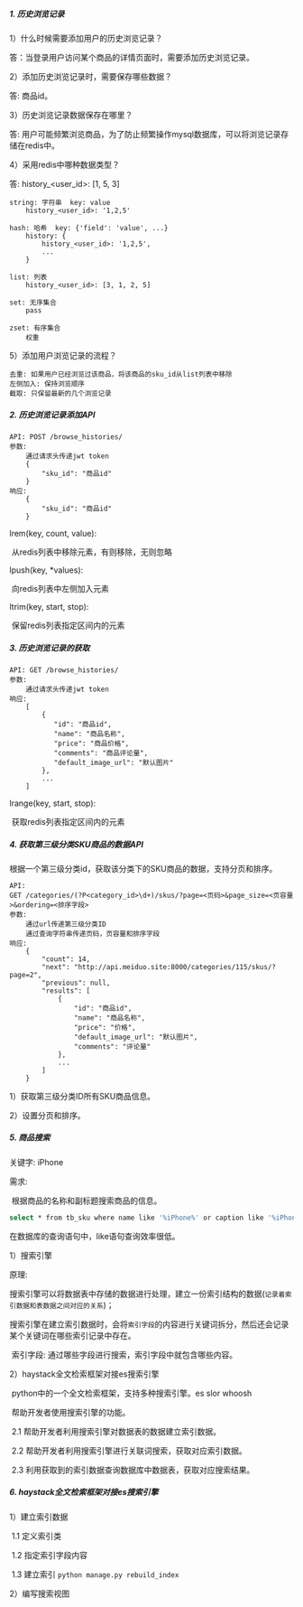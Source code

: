 ##### 1. 历史浏览记录

1）什么时候需要添加用户的历史浏览记录？

答：当登录用户访问某个商品的详情页面时，需要添加历史浏览记录。

2）添加历史浏览记录时，需要保存哪些数据？

答: 商品id。

3）历史浏览记录数据保存在哪里？

答: 用户可能频繁浏览商品，为了防止频繁操作mysql数据库，可以将浏览记录存储在redis中。

4）采用redis中哪种数据类型？

答: history_<user_id>: [1, 5, 3]

```
string: 字符串  key: value
	history_<user_id>: '1,2,5'

hash: 哈希  key: {'field': 'value', ...}
	history: {
        history_<user_id>: '1,2,5',
        ...
	}
	
list: 列表
	history_<user_id>: [3, 1, 2, 5]

set: 无序集合
	pass

zset: 有序集合
	权重
```

5）添加用户浏览记录的流程？

```
去重: 如果用户已经浏览过该商品，将该商品的sku_id从list列表中移除
左侧加入: 保持浏览顺序
截取: 只保留最新的几个浏览记录
```

##### 2. 历史浏览记录添加API

```http
API: POST /browse_histories/
参数:
	通过请求头传递jwt token
	{
        "sku_id": "商品id"
	}
响应:
	{
        "sku_id": "商品id"
	}
```

lrem(key, count, value): 

​	从redis列表中移除元素，有则移除，无则忽略

lpush(key, *values): 

​	向redis列表中左侧加入元素

ltrim(key, start, stop): 

​	保留redis列表指定区间内的元素

##### 3. 历史浏览记录的获取

```http
API: GET /browse_histories/
参数:
	通过请求头传递jwt token
响应:
	[
        {
           "id": "商品id",
           "name": "商品名称",
           "price": "商品价格",
           "comments": "商品评论量",
           "default_image_url": "默认图片"
        },
        ...
	]
```

lrange(key, start, stop): 

​	获取redis列表指定区间内的元素

##### 4. 获取第三级分类SKU商品的数据API

根据一个第三级分类id，获取该分类下的SKU商品的数据，支持分页和排序。

```http
API: 
GET /categories/(?P<category_id>\d+)/skus/?page=<页码>&page_size=<页容量>&ordering=<排序字段>
参数:
	通过url传递第三级分类ID
	通过查询字符串传递页码，页容量和排序字段
响应:
	{
        "count": 14,
        "next": "http://api.meiduo.site:8000/categories/115/skus/?page=2",
        "previous": null,
        "results": [
            {
                "id": "商品id",
                "name": "商品名称",
                "price": "价格",
                "default_image_url": "默认图片",
                "comments": "评论量"
            },
            ...
        ]
	}
```

1）获取第三级分类ID所有SKU商品信息。

2）设置分页和排序。

##### 5. 商品搜索

关键字: iPhone

需求:

​	根据商品的名称和副标题搜索商品的信息。

```bash
select * from tb_sku where name like '%iPhone%' or caption like '%iPhone%';
```

在数据库的查询语句中，like语句查询效率很低。

1）搜索引擎

原理:

​	搜索引擎可以将数据表中存储的数据进行处理，建立一份索引结构的数据(`记录着索引数据和表数据之间对应的关系`)；

​	搜索引擎在建立索引数据时，会将`索引字段`的内容进行关键词拆分，然后还会记录某个关键词在哪些索引记录中存在。

​      索引字段: 通过哪些字段进行搜索，索引字段中就包含哪些内容。

2）haystack全文检索框架对接es搜索引擎

​	python中的一个全文检索框架，支持多种搜索引擎。es slor whoosh

​	帮助开发者使用搜索引擎的功能。

​	2.1 帮助开发者利用搜索引擎对数据表的数据建立索引数据。

​	2.2 帮助开发者利用搜索引擎进行关联词搜索，获取对应索引数据。

​	2.3 利用获取到的索引数据查询数据库中数据表，获取对应搜索结果。

##### 6. haystack全文检索框架对接es搜索引擎

1）建立索引数据

​	1.1 定义索引类

​	1.2 指定索引字段内容

​	  1.3 建立索引  `python manage.py rebuild_index`

2）编写搜索视图